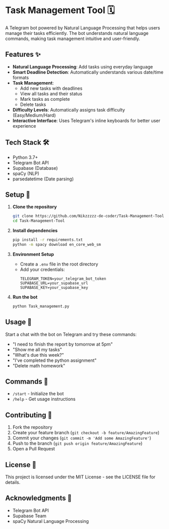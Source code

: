 # Task Management Tool 🗓️

A Telegram bot powered by Natural Language Processing that helps users manage their tasks efficiently. The bot understands natural language commands, making task management intuitive and user-friendly.

## Features ✨

- **Natural Language Processing**: Add tasks using everyday language
- **Smart Deadline Detection**: Automatically understands various date/time formats
- **Task Management**:
  - Add new tasks with deadlines
  - View all tasks and their status
  - Mark tasks as complete
  - Delete tasks
- **Difficulty Levels**: Automatically assigns task difficulty (Easy/Medium/Hard)
- **Interactive Interface**: Uses Telegram's inline keyboards for better user experience

## Tech Stack 🛠️

- Python 3.7+
- Telegram Bot API
- Supabase (Database)
- spaCy (NLP)
- parsedatetime (Date parsing)

## Setup 🚀

1. **Clone the repository**

   ```bash
   git clone https://github.com/Nikzzzzz-de-coder/Task-Management-Tool.git
   cd Task-Management-Tool
   ```

2. **Install dependencies**

   ```bash
   pip install -r requirements.txt
   python -m spacy download en_core_web_sm
   ```

3. **Environment Setup**

   - Create a `.env` file in the root directory
   - Add your credentials:
     ```
     TELEGRAM_TOKEN=your_telegram_bot_token
     SUPABASE_URL=your_supabase_url
     SUPABASE_KEY=your_supabase_key
     ```

4. **Run the bot**
   ```bash
   python Task_management.py
   ```

## Usage 📝

Start a chat with the bot on Telegram and try these commands:

- "I need to finish the report by tomorrow at 5pm"
- "Show me all my tasks"
- "What's due this week?"
- "I've completed the python assignment"
- "Delete math homework"

## Commands 🎯

- `/start` - Initialize the bot
- `/help` - Get usage instructions

## Contributing 🤝

1. Fork the repository
2. Create your feature branch (`git checkout -b feature/AmazingFeature`)
3. Commit your changes (`git commit -m 'Add some AmazingFeature'`)
4. Push to the branch (`git push origin feature/AmazingFeature`)
5. Open a Pull Request

## License 📄

This project is licensed under the MIT License - see the LICENSE file for details.

## Acknowledgments 🙏

- Telegram Bot API
- Supabase Team
- spaCy Natural Language Processing
